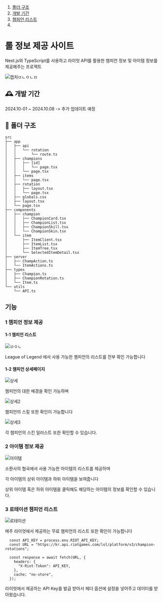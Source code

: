 1. [폴더 구조](##-📂-폴더-구조)
2. [개발 기간](##-🕰️-개발-기간)
3. [챔피언 리스트](###-1-챔피언-정보-제공)
4. 
# 롤 정보 제공 사이트

Next.js와 TypeScript를 사용하고 라이엇 API를 활용한 챔피언 정보 및 아이템 정보를 제공해주는 프로젝트

![캡처ㅁㄴㅇㄴㅁ](https://github.com/user-attachments/assets/419f0a4d-f564-4f5a-8a16-435b529fe51b)

## 🕰️ 개발 기간

2024.10-01 ~ 2024.10.08 -> 추가 업데이트 예정

## 📂 폴더 구조
```
src
├── app
│   ├── api
│   │   └── rotation
│   │       └── route.ts
│   ├── champions
│   │   ├── [id]
│   │   │   └── page.tsx
│   │   └── page.tsx
│   ├── items
│   │   └── page.tsx
│   ├── rotation
│   │   ├── layout.tsx
│   │   └── page.tsx
│   ├── globals.css
│   ├── layout.tsx
│   └── page.tsx
├── components
│   ├── champion
│   │   ├── ChampionCard.tsx
│   │   ├── ChampionList.tsx
│   │   ├── ChampionSkill.tsx
│   │   └── ChampionSkin.tsx
│   └── item
│       ├── ItemClient.tsx
│       ├── ItemList.tsx
│       ├── ItemTree.tsx
│       └── SelectedItemDetail.tsx
├── server
│   ├── ChampAction.ts
│   └── ItemActions.ts
├── types
│   ├── Champion.ts
│   ├── ChampionRotation.ts
│   └── Item.ts
└── utils
    └── API.ts
```


## 기능

### 1 챔피언 정보 제공

#### 1-1 챔피언 리스트

![ㅁㅇㄴ](https://github.com/user-attachments/assets/71e55825-f999-46e8-90ca-73d308307ee5)

League of Legend 에서 사용 가능한 챔피언의 리스트를 전부 확인 가능합니다

#### 1-2 챔피언 상세페이지 
![상세](https://github.com/user-attachments/assets/4b524dd3-9ce6-4543-8cb5-969a3656183b)

챔피언의 대한 배경을 확인 가능하며

![상세2](https://github.com/user-attachments/assets/0cf754cd-076f-4e7c-a08a-336e5cb6bc53)

챔피언의 스킬 또한 확인이 가능합니다

![상세3](https://github.com/user-attachments/assets/80e06d72-8537-46ad-a271-8d6eb28fa6c1)

각 챔피언의 스킨 일러스트 또한 확인할 수 있습니다.

### 2 아이템 정보 제공

![아이템](https://github.com/user-attachments/assets/1cf52111-8b15-4deb-b1a3-a7e54ebe19fb)

소환사의 협곡에서 사용 가능한 아이템의 리스트를 제공하며 

각 아이템의 상위 아이템과 하위 아이템을 보여줍니다

상위 아이템 혹은 하위 아이템을 클릭해도 해당하는 아이템의 정보를 확인할 수 있습니다.

### 3 로테이션 챔피언 리스트

![로테이션](https://github.com/user-attachments/assets/34a9220b-c5fd-44b2-90ff-bd85736879d4)

매주 라이엇에서 제공하는 무료 챔피언의 리스트 또한 확인이 가능합니다

```
  const API_KEY = process.env.RIOT_API_KEY;
  const URL = "https://kr.api.riotgames.com/lol/platform/v3/champion-rotations";

  const response = await fetch(URL, {
    headers: {
      "X-Riot-Token": API_KEY,
    },
    cache: "no-store",
  });

```

라이엇에서 제공하는 API Key를 발급 받아서 헤더 옵션에 설정을 넣어주고 데이터를 받아왔습니다.
